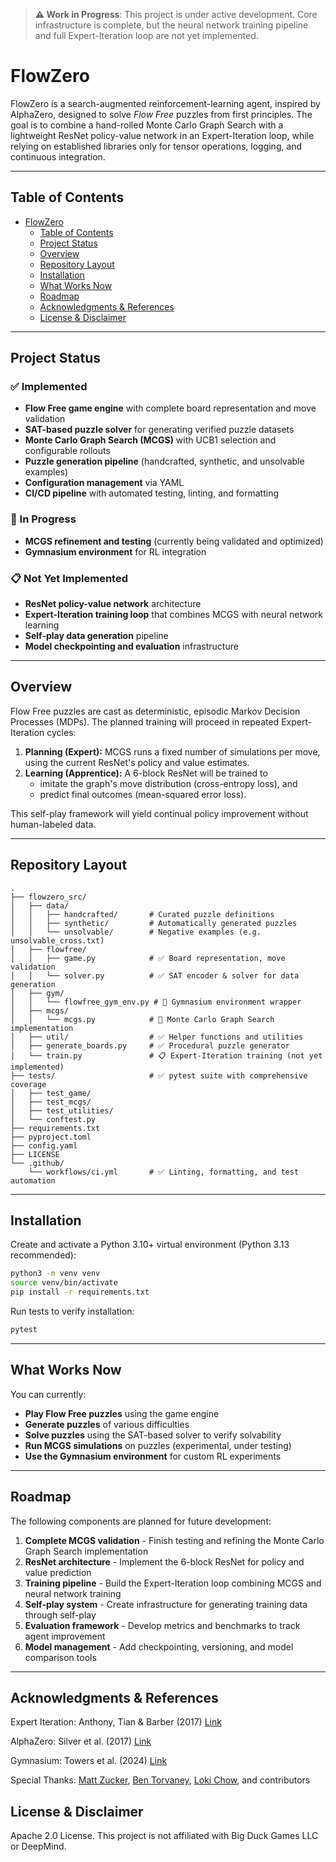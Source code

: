 > **⚠️ Work in Progress**: This project is under active development. Core infrastructure is complete, but the neural network training pipeline and full Expert-Iteration loop are not yet implemented.

# FlowZero

FlowZero is a search-augmented reinforcement-learning agent, inspired by AlphaZero, designed to solve _Flow Free_ puzzles from first principles. The goal is to combine a hand-rolled Monte Carlo Graph Search with a lightweight ResNet policy-value network in an Expert-Iteration loop, while relying on established libraries only for tensor operations, logging, and continuous integration.

---

## Table of Contents

- [FlowZero](#flowzero)
  - [Table of Contents](#table-of-contents)
  - [Project Status](#project-status)
  - [Overview](#overview)
  - [Repository Layout](#repository-layout)
  - [Installation](#installation)
  - [What Works Now](#what-works-now)
  - [Roadmap](#roadmap)
  - [Acknowledgments \& References](#acknowledgments--references)
  - [License \& Disclaimer](#license--disclaimer)

---

## Project Status

### ✅ Implemented
- **Flow Free game engine** with complete board representation and move validation
- **SAT-based puzzle solver** for generating verified puzzle datasets
- **Monte Carlo Graph Search (MCGS)** with UCB1 selection and configurable rollouts
- **Puzzle generation pipeline** (handcrafted, synthetic, and unsolvable examples)
- **Configuration management** via YAML
- **CI/CD pipeline** with automated testing, linting, and formatting

### 🚧 In Progress
- **MCGS refinement and testing** (currently being validated and optimized)
- **Gymnasium environment** for RL integration

### 📋 Not Yet Implemented
- **ResNet policy-value network** architecture
- **Expert-Iteration training loop** that combines MCGS with neural network learning
- **Self-play data generation** pipeline
- **Model checkpointing and evaluation** infrastructure

---

## Overview

Flow Free puzzles are cast as deterministic, episodic Markov Decision Processes (MDPs). The planned training will proceed in repeated Expert-Iteration cycles:

1. **Planning (Expert):**
   MCGS runs a fixed number of simulations per move, using the current ResNet's policy and value estimates.
2. **Learning (Apprentice):**
   A 6-block ResNet will be trained to
   - imitate the graph's move distribution (cross-entropy loss), and
   - predict final outcomes (mean-squared error loss).

This self-play framework will yield continual policy improvement without human-labeled data.

---

## Repository Layout

```plaintext
.
├── flowzero_src/
│   ├── data/
│   │   ├── handcrafted/       # Curated puzzle definitions
│   │   ├── synthetic/         # Automatically generated puzzles
│   │   └── unsolvable/        # Negative examples (e.g. unsolvable_cross.txt)
│   ├── flowfree/
│   │   ├── game.py            # ✅ Board representation, move validation
│   │   └── solver.py          # ✅ SAT encoder & solver for data generation
│   ├── gym/
│   │   └── flowfree_gym_env.py # 🚧 Gymnasium environment wrapper
│   ├── mcgs/
│   │   └── mcgs.py            # 🚧 Monte Carlo Graph Search implementation
│   ├── util/                  # ✅ Helper functions and utilities
│   ├── generate_boards.py     # ✅ Procedural puzzle generator
│   └── train.py               # 📋 Expert-Iteration training (not yet implemented)
├── tests/                     # ✅ pytest suite with comprehensive coverage
│   ├── test_game/
│   ├── test_mcgs/
│   ├── test_utilities/
│   └── conftest.py
├── requirements.txt
├── pyproject.toml
├── config.yaml
├── LICENSE
└── .github/
    └── workflows/ci.yml       # ✅ Linting, formatting, and test automation
```

---

## Installation

Create and activate a Python 3.10+ virtual environment (Python 3.13 recommended):

```bash
python3 -m venv venv
source venv/bin/activate
pip install -r requirements.txt
```

Run tests to verify installation:

```bash
pytest
```

---

## What Works Now

You can currently:

- **Play Flow Free puzzles** using the game engine
- **Generate puzzles** of various difficulties
- **Solve puzzles** using the SAT-based solver to verify solvability
- **Run MCGS simulations** on puzzles (experimental, under testing)
- **Use the Gymnasium environment** for custom RL experiments

---

## Roadmap

The following components are planned for future development:

1. **Complete MCGS validation** - Finish testing and refining the Monte Carlo Graph Search implementation
2. **ResNet architecture** - Implement the 6-block ResNet for policy and value prediction
3. **Training pipeline** - Build the Expert-Iteration loop combining MCGS and neural network training
4. **Self-play system** - Create infrastructure for generating training data through self-play
5. **Evaluation framework** - Develop metrics and benchmarks to track agent improvement
6. **Model management** - Add checkpointing, versioning, and model comparison tools

---

## Acknowledgments & References

Expert Iteration: Anthony, Tian & Barber (2017) [Link](https://arxiv.org/abs/1705.08439)

AlphaZero: Silver et al. (2017) [Link](https://arxiv.org/abs/1712.01815)

Gymnasium: Towers et al. (2024) [Link](https://arxiv.org/abs/2407.17032)

Special Thanks: [Matt Zucker](https://github.com/mzucker), [Ben Torvaney](https://github.com/Torvaney), [Loki Chow](https://github.com/lohchness), and contributors

## License & Disclaimer
Apache 2.0 License. This project is not affiliated with Big Duck Games LLC or DeepMind.